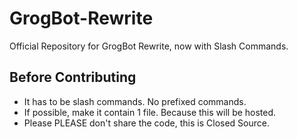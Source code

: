 # GrogBot-Rewrite
Official Repository for GrogBot Rewrite, now with Slash Commands.

## Before Contributing
- It has to be slash commands. No prefixed commands.
- If possible, make it contain 1 file. Because this will be hosted.
- Please PLEASE don't share the code, this is Closed Source.
